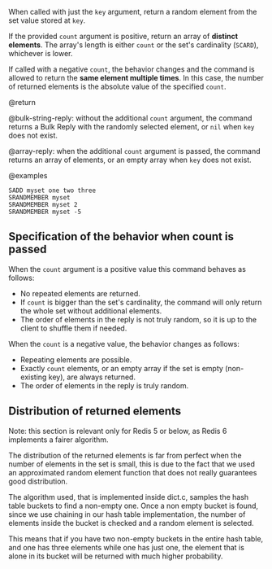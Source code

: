 When called with just the `key` argument, return a random element from the set value stored at `key`.

If the provided `count` argument is positive, return an array of **distinct elements**.
The array's length is either `count` or the set's cardinality (`SCARD`), whichever is lower.

If called with a negative `count`, the behavior changes and the command is allowed to return the **same element multiple times**.
In this case, the number of returned elements is the absolute value of the specified `count`.

@return

@bulk-string-reply: without the additional `count` argument, the command returns a Bulk Reply with the randomly selected element, or `nil` when `key` does not exist.

@array-reply: when the additional `count` argument is passed, the command returns an array of elements, or an empty array when `key` does not exist.

@examples

```cli
SADD myset one two three
SRANDMEMBER myset
SRANDMEMBER myset 2
SRANDMEMBER myset -5
```

## Specification of the behavior when count is passed

When the `count` argument is a positive value this command behaves as follows:

* No repeated elements are returned.
* If `count` is bigger than the set's cardinality, the command will only return the whole set without additional elements.
* The order of elements in the reply is not truly random, so it is up to the client to shuffle them if needed.

When the `count` is a negative value, the behavior changes as follows:

* Repeating elements are possible.
* Exactly `count` elements, or an empty array if the set is empty (non-existing key), are always returned.
* The order of elements in the reply is truly random.

## Distribution of returned elements

Note: this section is relevant only for Redis 5 or below, as Redis 6 implements a fairer algorithm. 

The distribution of the returned elements is far from perfect when the number of elements in the set is small, this is due to the fact that we used an approximated random element function that does not really guarantees good distribution.

The algorithm used, that is implemented inside dict.c, samples the hash table buckets to find a non-empty one. Once a non empty bucket is found, since we use chaining in our hash table implementation, the number of elements inside the bucket is checked and a random element is selected.

This means that if you have two non-empty buckets in the entire hash table, and one has three elements while one has just one, the element that is alone in its bucket will be returned with much higher probability.
